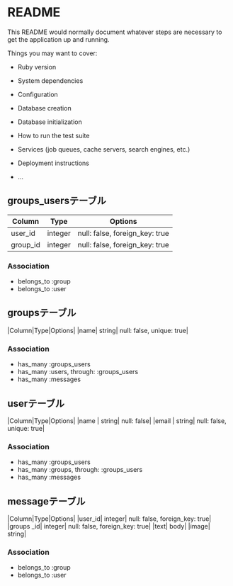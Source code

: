 # README

This README would normally document whatever steps are necessary to get the
application up and running.

Things you may want to cover:

* Ruby version

* System dependencies

* Configuration

* Database creation

* Database initialization

* How to run the test suite

* Services (job queues, cache servers, search engines, etc.)

* Deployment instructions

* ...

## groups_usersテーブル

|Column|Type|Options|
|------|----|-------|
|user_id|integer|null: false, foreign_key: true|
|group_id|integer|null: false, foreign_key: true|

### Association
- belongs_to :group
- belongs_to :user


## groupsテーブル

|Column|Type|Options|
|name| string| null: false, unique: true|

### Association
- has_many :groups_users
- has_many :users, through: :groups_users
- has_many :messages


## userテーブル

|Column|Type|Options|
|name | string| null: false|
|email | string| null: false, unique: true|

### Association
- has_many :groups_users
- has_many :groups, through: :groups_users
- has_many :messages


## messageテーブル
|Column|Type|Options|
|user_id| integer| null: false, foreign_key: true|
|groups _id| integer| null: false, foreign_key: true|
|text| body|
|image| string|

### Association
- belongs_to :group
- belongs_to :user